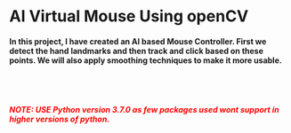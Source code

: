 # AI Virtual Mouse Using openCV

<div>
<h4>
In this project, I have created an AI based Mouse Controller. First we detect the hand landmarks and then track and click based on these points. We will also apply smoothing techniques to make it more usable.
</h4>

<br>
<br>



<h5 style="color:red;">NOTE: USE Python version 3.7.0 as few packages used wont support in higher versions of python.</h5>

</div>
